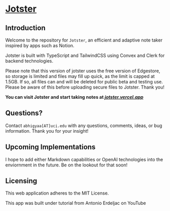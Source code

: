 # <a href="https://jotster.vercel.app"><ins>Jotster</ins></a>

## Introduction
Welcome to the repository for `Jotster`, an efficient and adaptive note taker inspired by apps such as Notion. 

Jotster is built with TypeScript and TailwindCSS using Convex and Clerk for backend technologies. 

Please note that this version of jotster uses the free version of Edgestore, so storage is limited and files may fill up quick, as the limit is capped at 1.5GB. If so, all files can and will be deleted for public beta and testing use. Please be aware of this before uploading secure files to Jotster. Thank you!

**You can visit Jotster and start taking notes at [*jotster.vercel.app*](https://jotster.vercel.app)**

## Questions?
Contact `abhigyaa[AT]uci.edu` with any questions, comments, ideas, or bug information. Thank you for your insight!

## Upcoming Implementations
I hope to add either Markdown capabilities or OpenAI technologies into the enviornment in the future. Be on the lookout for that soon!

## Licensing

This web application adheres to the MIT License.

This app was built under tutorial from Antonio Erdeljac on YouTube
